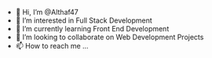 - 👋 Hi, I’m @Althaf47
- 👀 I’m interested in Full Stack Development
- 🌱 I’m currently learning Front End Development
- 💞️ I’m looking to collaborate on Web Development Projects
- 📫 How to reach me ...
